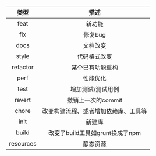 | 类型  | 描述  |
|:---:|:---:|
| feat | 新功能 | 
| fix | 修复bug |  
| docs | 文档改变 | 
| style | 代码格式改变 |
| refactor | 某个已有功能重构 | 
| perf | 性能优化 |
| test | 增加测试/测试用例 | 
| revert | 撤销上一次的commit |
| chore | 改变构建流程、或者增加依赖库、工具等 | 
| init | 新建库 |
| build | 改变了build工具如grunt换成了npm | 
| resources | 静态资源 |